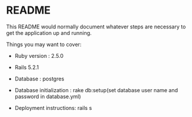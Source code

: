 # README

This README would normally document whatever steps are necessary to get the
application up and running.

Things you may want to cover:

* Ruby version : 2.5.0

* Rails 5.2.1

* Database : postgres

* Database initialization : rake db:setup(set database user name and password in database.yml)

* Deployment instructions: rails s
